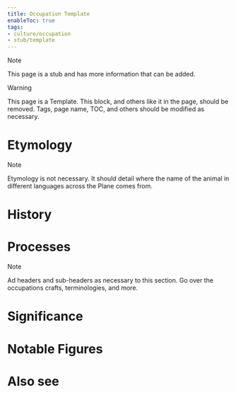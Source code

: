 ```yaml
---
title: Occupation Template
enableToc: true
tags:
- culture/occupation
- stub/template
---
```


> [!note]
> This page is a stub and has more information that can be added.

> [!warning]
> This page is a Template. This block, and others like it in the page, should be removed. Tags, page name, TOC, and others should be modified as necessary.

# Etymology

> [!note]
> Etymology is not necessary. It should detail where the name of the animal in different languages across the Plane comes from.
# History

# Processes

> [!note]
> Ad headers and sub-headers as necessary to this section. Go over the occupations crafts, terminologies, and more.
# Significance

# Notable Figures

# Also see
